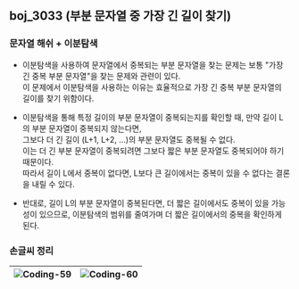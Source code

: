 ## boj_3033 (부분 문자열 중 가장 긴 길이 찾기)
### 문자열 해쉬 + 이분탐색

- 이분탐색을 사용하여 문자열에서 중복되는 부분 문자열을 찾는 문제는 보통 "가장 긴 중복 부분 문자열"을 찾는 문제와 관련이 있다. <br>
이 문제에서 이분탐색을 사용하는 이유는 효율적으로 가장 긴 중복 부분 문자열의 길이를 찾기 위함이다.

- 이분탐색을 통해 특정 길이의 부분 문자열이 중복되는지를 확인할 때, 만약 길이 L의 부분 문자열이 중복되지 않는다면,  <br>
그보다 더 긴 길이 (L+1, L+2, ...)의 부분 문자열도 중복될 수 없다. <br>
이는 더 긴 부분 문자열이 중복되려면 그보다 짧은 부분 문자열도 중복되어야 하기 때문이다. <br> 
따라서 길이 L에서 중복이 없다면, L보다 큰 길이에서는 중복이 있을 수 없다는 결론을 내릴 수 있다.

- 반대로, 길이 L의 부분 문자열이 중복된다면, 더 짧은 길이에서도 중복이 있을 가능성이 있으므로, 이분탐색의 범위를 줄여가며 더 짧은 길이에서의 중복을 확인하게 된다.

### 손글씨 정리
![Coding-59](https://github.com/user-attachments/assets/bd0dc649-19cb-4346-bf7d-6c9944d0a48c) | ![Coding-60](https://github.com/user-attachments/assets/43a7a5a9-6231-4a80-98e1-b444e1996a1f)
--- | --- | 
